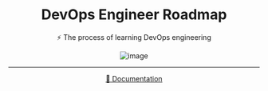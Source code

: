 <div align="center">

# DevOps Engineer Roadmap
⚡ The process of learning DevOps engineering

![image](https://user-images.githubusercontent.com/32587640/164269795-754231b3-e8d6-4c8f-a5e8-e661de74e0ee.png)

---
  
[📙 Documentation](https://github.com/kh-elbrus/learning-devops/wiki)
<div>
